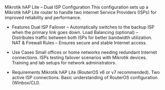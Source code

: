 Mikrotik hAP Lite – Dual ISP Configuration
This configuration sets up a Mikrotik hAP Lite router to handle two Internet Service Providers (ISPs) for improved reliability and performance.

* Features
Dual ISP Failover – Automatically switches to the backup ISP when the primary link goes down.
Load Balancing (optional) – Distributes traffic between both ISPs for better bandwidth utilization.
NAT & Firewall Rules – Ensures secure and stable Internet access.

* Use Cases
Small offices or home networks needing redundant Internet connections.
ISPs testing failover scenarios with Mikrotik devices.
Training and lab setups for network administrators.

* Requirements
Mikrotik hAP Lite (RouterOS v6 or v7 recommended).
Two active ISP connections.
Basic understanding of RouterOS configuration (Winbox/CLI).
